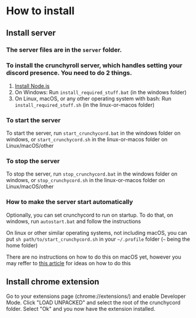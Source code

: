 # How to install

## Install server
### The server files are in the `server` folder.
### To install the crunchyroll server, which handles setting your discord presence. You need to do 2 things.
1. [Install Node.js](https://nodejs.org/)
2. On Windows: Run `install_required_stuff.bat` (in the windows folder)
3. On Linux, macOS, or any other operating system with bash: Run `install_required_stuff.sh` (in the linux-or-macos folder)

### To start the server
To start the server, run `start_crunchycord.bat` in the windows folder on windows, or `start_crunchycord.sh` in the linux-or-macos folder on Linux/macOS/other

### To stop the server
To stop the server, run `stop_crunchycord.bat` in the windows folder on windows, or `stop_crunchycord.sh` in the linux-or-macos folder on Linux/macOS/other

### How to make the server start automatically
Optionally, you can set crunchycord to run on startup. To do that, on windows, run `autostart.bat` and follow the instructions

On linux or other similar operating systems, not including macOS, you can put `sh path/to/start_crunchycord.sh` in your `~/.profile` folder (`~` being the home folder)

There are no instructions on how to do this on macOS yet, however you may reffer to [this article](https://medium.com/@fahimhossain_16989/adding-startup-scripts-to-launch-daemon-on-mac-os-x-sierra-10-12-6-7e0318c74de1) for ideas on how to do this

## Install chrome extension
Go to your extensions page (chrome://extensions/) and enable Developer Mode.
Click "LOAD UNPACKED" and select the root of the crunchycord folder.
Select "Ok" and you now have the extension installed.
